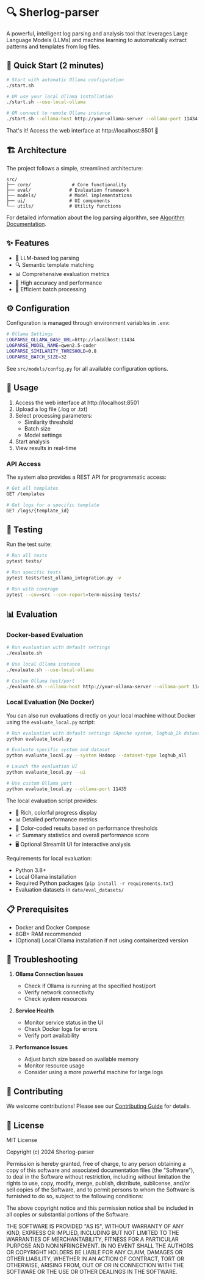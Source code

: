 # 🔍 Sherlog-parser

A powerful, intelligent log parsing and analysis tool that leverages Large Language Models (LLMs) and machine learning to automatically extract patterns and templates from log files.

## 🚀 Quick Start (2 minutes)

```bash
# Start with automatic Ollama configuration
./start.sh

# OR use your local Ollama installation
./start.sh --use-local-ollama

# OR connect to remote Ollama instance
./start.sh --ollama-host http://your-ollama-server --ollama-port 11434
```

That's it! Access the web interface at http://localhost:8501 🎉

## 🏗️ Architecture

The project follows a simple, streamlined architecture:

```
src/
├── core/               # Core functionality
├── eval/              # Evaluation framework
├── models/            # Model implementations
├── ui/                # UI components
└── utils/             # Utility functions
```

For detailed information about the log parsing algorithm, see [Algorithm Documentation](docs/algorithm.md).

## ✨ Features

- 🤖 LLM-based log parsing
- 🔍 Semantic template matching
- 📊 Comprehensive evaluation metrics
- 🎯 High accuracy and performance
- 🔄 Efficient batch processing

## ⚙️ Configuration

Configuration is managed through environment variables in `.env`:

```bash
# Ollama Settings
LOGPARSE_OLLAMA_BASE_URL=http://localhost:11434
LOGPARSE_MODEL_NAME=qwen2.5-coder
LOGPARSE_SIMILARITY_THRESHOLD=0.8
LOGPARSE_BATCH_SIZE=32
```

See `src/models/config.py` for all available configuration options.

## 📝 Usage

1. Access the web interface at http://localhost:8501
2. Upload a log file (.log or .txt)
3. Select processing parameters:
   - Similarity threshold
   - Batch size
   - Model settings
4. Start analysis
5. View results in real-time

### API Access

The system also provides a REST API for programmatic access:

```bash
# Get all templates
GET /templates

# Get logs for a specific template
GET /logs/{template_id}
```

## 🧪 Testing

Run the test suite:

```bash
# Run all tests
pytest tests/

# Run specific tests
pytest tests/test_ollama_integration.py -v

# Run with coverage
pytest --cov=src --cov-report=term-missing tests/
```

## 📊 Evaluation

### Docker-based Evaluation
```bash
# Run evaluation with default settings
./evaluate.sh

# Use local Ollama instance
./evaluate.sh --use-local-ollama

# Custom Ollama host/port
./evaluate.sh --ollama-host http://your-ollama-server --ollama-port 11434
```

### Local Evaluation (No Docker)
You can also run evaluations directly on your local machine without Docker using the `evaluate_local.py` script:

```bash
# Run evaluation with default settings (Apache system, loghub_2k dataset)
python evaluate_local.py

# Evaluate specific system and dataset
python evaluate_local.py --system Hadoop --dataset-type loghub_all

# Launch the evaluation UI
python evaluate_local.py --ui

# Use custom Ollama port
python evaluate_local.py --ollama-port 11435
```

The local evaluation script provides:
- 🎨 Rich, colorful progress display
- 📊 Detailed performance metrics
- 🎯 Color-coded results based on performance thresholds
- 📈 Summary statistics and overall performance score
- 🖥️ Optional Streamlit UI for interactive analysis

Requirements for local evaluation:
- Python 3.8+
- Local Ollama installation
- Required Python packages (`pip install -r requirements.txt`)
- Evaluation datasets in `data/eval_datasets/`

## 📋 Prerequisites

- Docker and Docker Compose
- 8GB+ RAM recommended
- (Optional) Local Ollama installation if not using containerized version

## 🔧 Troubleshooting

1. **Ollama Connection Issues**
   - Check if Ollama is running at the specified host/port
   - Verify network connectivity
   - Check system resources

2. **Service Health**
   - Monitor service status in the UI
   - Check Docker logs for errors
   - Verify port availability

3. **Performance Issues**
   - Adjust batch size based on available memory
   - Monitor resource usage
   - Consider using a more powerful machine for large logs

## 🤝 Contributing

We welcome contributions! Please see our [Contributing Guide](CONTRIBUTING.md) for details.

## 📄 License

MIT License

Copyright (c) 2024 Sherlog-parser

Permission is hereby granted, free of charge, to any person obtaining a copy
of this software and associated documentation files (the "Software"), to deal
in the Software without restriction, including without limitation the rights
to use, copy, modify, merge, publish, distribute, sublicense, and/or sell
copies of the Software, and to permit persons to whom the Software is
furnished to do so, subject to the following conditions:

The above copyright notice and this permission notice shall be included in all
copies or substantial portions of the Software.

THE SOFTWARE IS PROVIDED "AS IS", WITHOUT WARRANTY OF ANY KIND, EXPRESS OR
IMPLIED, INCLUDING BUT NOT LIMITED TO THE WARRANTIES OF MERCHANTABILITY,
FITNESS FOR A PARTICULAR PURPOSE AND NONINFRINGEMENT. IN NO EVENT SHALL THE
AUTHORS OR COPYRIGHT HOLDERS BE LIABLE FOR ANY CLAIM, DAMAGES OR OTHER
LIABILITY, WHETHER IN AN ACTION OF CONTRACT, TORT OR OTHERWISE, ARISING FROM,
OUT OF OR IN CONNECTION WITH THE SOFTWARE OR THE USE OR OTHER DEALINGS IN THE
SOFTWARE. 